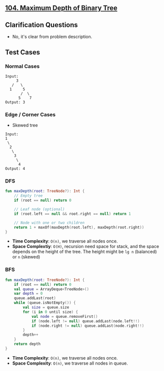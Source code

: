 ## [104. Maximum Depth of Binary Tree](https://leetcode.com/problems/maximum-depth-of-binary-tree/)

## Clarification Questions
* No, it's clear from problem description.
 
## Test Cases
### Normal Cases
```
Input: 
     3
   /   \
  1     5
       /  \
      5    7
Output: 3
```
### Edge / Corner Cases
* Skewed tree
```
Input: 
1
 \
  2
   \
    3
     \
      4
Output: 4
```

### DFS
```kotlin
fun maxDepth(root: TreeNode?): Int {
    // Empty tree
    if (root == null) return 0

    // Leaf node (optional)
    if (root.left == null && root.right == null) return 1

    // Node with one or two children
    return 1 + maxOf(maxDepth(root.left), maxDepth(root.right))
}
```

* **Time Complexity**: `O(n)`, we traverse all nodes once.
* **Space Complextiy**: `O(H)`, recursion need space for stack, and the space depends on the height of the tree. The height might be `lg n` (balanced) or `n` (skewed)

### BFS
```kotlin
fun maxDepth(root: TreeNode?): Int {
    if (root == null) return 0
    val queue = ArrayDeque<TreeNode>()
    var depth = 0
    queue.addLast(root)
    while (queue.isNotEmpty()) {
        val size = queue.size
        for (i in 0 until size) {
            val node = queue.removeFirst()
            if (node.left != null) queue.addLast(node.left!!)
            if (node.right != null) queue.addLast(node.right!!)
        }
        depth++
    }
    return depth
}
```
* **Time Complexity**: `O(n)`, we traverse all nodes once.
* **Space Complexity**: `O(n)`, we traverse all nodes in queue.